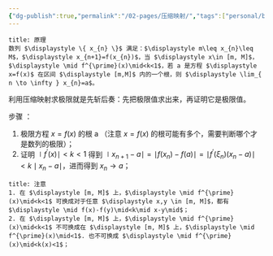 ```yaml
---
{"dg-publish":true,"permalink":"/02-pages/压缩映射/","tags":["personal/blog","高等数学/极限"]}
---
```



```ad-note
title: 原理
数列 $\displaystyle \{ x_{n} \}$ 满足：$\displaystyle m\leq x_{n}\leq M$，$\displaystyle x_{n+1}=f(x_{n})$，当 $\displaystyle x\in [m, M]$，$\displaystyle \mid f^{\prime}(x)\mid<k<1$，若 a 是方程 $\displaystyle x=f(x)$ 在区间 $\displaystyle [m,M]$ 内的一个根，则 $\displaystyle \lim_{ n \to \infty } x_{n}=a$。
```

利用压缩映射求极限就是先斩后奏：先把极限值求出来，再证明它是极限值。

步骤 ：
 1. 极限方程 $\displaystyle x=f(x)$ 的根 a （注意 $\displaystyle x=f(x)$ 的根可能有多个，需要判断哪个才是数列的极限）；
 2. 证明 $\displaystyle \mid f^{\prime}(x)\mid<k<1$ 得到 $\displaystyle \mid x_{n+1}-a\mid=\mid f(x_{n})-f(a)\mid=\mid f^{\prime}(\xi_{n})(x_{n}-a)\mid<k\mid x_{n}-a\mid$，进而得到 $\displaystyle x_{n}\to a$；

```ad-tip
title: 注意
1. 在 $\displaystyle [m, M]$ 上，$\displaystyle \mid f^{\prime}(x)\mid<k<1$ 可换成对于任意 $\displaystyle x,y \in [m, M]$，都有 $\displaystyle \mid f(x)-f(y)\mid<k\mid x-y\mid$；
2. 在 $\displaystyle [m, M]$ 上，$\displaystyle \mid f^{\prime}(x)\mid<k<1$ 不可换成在 $\displaystyle [m, M]$ 上，$\displaystyle \mid f^{\prime}(x)\mid<1$. 也不可换成 $\displaystyle \mid f^{\prime}(x)\mid<k(x)<1$；
```

